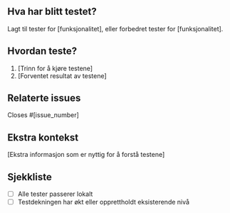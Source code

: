 <!--
  Test (test) Merge Request-mal
  Formål: For å legge til eller forbedre tester i prosjektet.
-->

## Hva har blitt testet?
<!-- Beskriv hvilke deler av systemet som har blitt testet, og hvorfor. -->
Lagt til tester for [funksjonalitet], eller forbedret tester for [funksjonalitet].

## Hvordan teste?
<!-- Forklar hvordan man kan kjøre de nye eller forbedrede testene. -->
1. [Trinn for å kjøre testene]
2. [Forventet resultat av testene]

## Relaterte issues
<!-- Lukk relevante issues ved å referere til dem med `Closes #issue_number`. -->
Closes #[issue_number]

## Ekstra kontekst
<!-- Valgfritt: Legg til eventuell ekstra informasjon, som skjermbilder, diagrammer eller lenker til relevante dokumenter. -->
[Ekstra informasjon som er nyttig for å forstå testene]

## Sjekkliste
- [ ] Alle tester passerer lokalt
- [ ] Testdekningen har økt eller opprettholdt eksisterende nivå